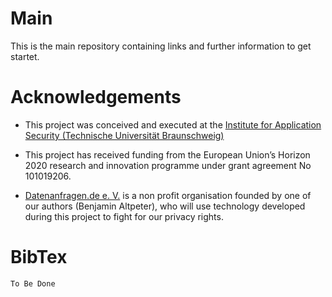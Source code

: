 # Main

This is the main repository containing links and further information to get startet.

# Acknowledgements

- This project was conceived and executed at the [Institute for Application Security (Technische Universität Braunschweig)](https://www.tu-braunschweig.de/ias)

- This project has received funding from the European Union’s Horizon 2020 research and innovation  programme under grant agreement No 101019206.

- [Datenanfragen.de e. V.](https://www.datenanfragen.de) is a non profit organisation founded by one of our authors (Benjamin Altpeter), who will use technology developed during this project to fight for our privacy rights.


# BibTex
``` 
To Be Done
```
